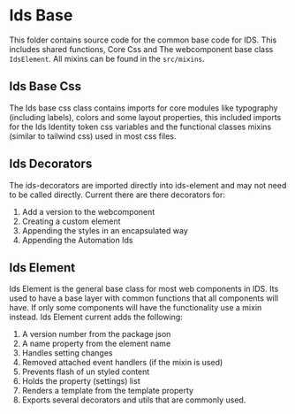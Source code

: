 # Ids Base

This folder contains source code for the common base code for IDS. This includes shared functions, Core Css and The webcomponent base class `IdsElement`. All mixins can be found in the `src/mixins`.

## Ids Base Css

The Ids base css class contains imports for core modules like typography (including labels), colors and some layout properties, this included imports for the Ids Identity token css variables and the functional classes mixins (similar to tailwind css) used in most css files.

## Ids Decorators

The ids-decorators are imported directly into ids-element and may not need to be called directly. Current there are there decorators for:

1. Add a version to the webcomponent
1. Creating a custom element
1. Appending the styles in an encapsulated way
1. Appending the Automation Ids

## Ids Element

Ids Element is the general base class for most web components in IDS. Its used to have a base layer with common functions that all components will have. If only some components will have the functionality use a mixin instead. Ids Element current adds the following:

1. A version number from the package json
1. A name property from the element name
1. Handles setting changes
1. Removed attached event handlers (if the mixin is used)
1. Prevents flash of un styled content
1. Holds the property (settings) list
1. Renders a template from the template property
1. Exports several decorators and utils that are commonly used.
